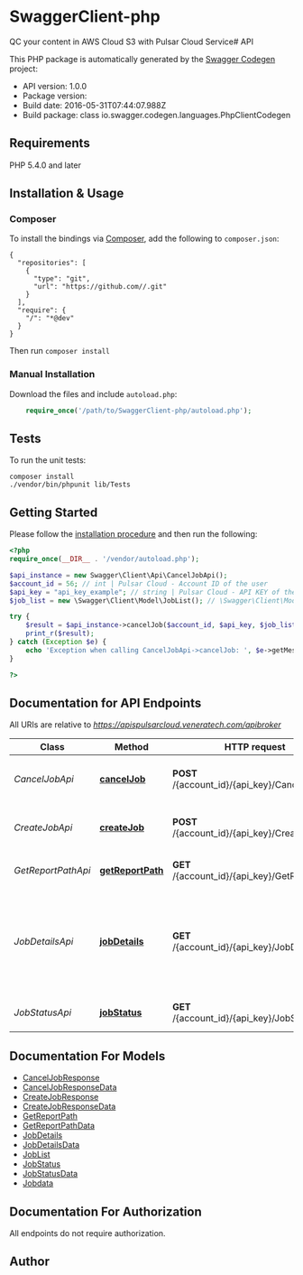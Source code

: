 # SwaggerClient-php
QC your content in AWS Cloud S3 with Pulsar Cloud Service# API

This PHP package is automatically generated by the [Swagger Codegen](https://github.com/swagger-api/swagger-codegen) project:

- API version: 1.0.0
- Package version: 
- Build date: 2016-05-31T07:44:07.988Z
- Build package: class io.swagger.codegen.languages.PhpClientCodegen

## Requirements

PHP 5.4.0 and later

## Installation & Usage
### Composer

To install the bindings via [Composer](http://getcomposer.org/), add the following to `composer.json`:

```
{
  "repositories": [
    {
      "type": "git",
      "url": "https://github.com//.git"
    }
  ],
  "require": {
    "/": "*@dev"
  }
}
```

Then run `composer install`

### Manual Installation

Download the files and include `autoload.php`:

```php
    require_once('/path/to/SwaggerClient-php/autoload.php');
```

## Tests

To run the unit tests:

```
composer install
./vendor/bin/phpunit lib/Tests
```

## Getting Started

Please follow the [installation procedure](#installation--usage) and then run the following:

```php
<?php
require_once(__DIR__ . '/vendor/autoload.php');

$api_instance = new Swagger\Client\Api\CancelJobApi();
$account_id = 56; // int | Pulsar Cloud - Account ID of the user
$api_key = "api_key_example"; // string | Pulsar Cloud - API KEY of the user
$job_list = new \Swagger\Client\Model\JobList(); // \Swagger\Client\Model\JobList | Body parameters structure.

try {
    $result = $api_instance->cancelJob($account_id, $api_key, $job_list);
    print_r($result);
} catch (Exception $e) {
    echo 'Exception when calling CancelJobApi->cancelJob: ', $e->getMessage(), PHP_EOL;
}

?>
```

## Documentation for API Endpoints

All URIs are relative to *https://apispulsarcloud.veneratech.com/apibroker*

Class | Method | HTTP request | Description
------------ | ------------- | ------------- | -------------
*CancelJobApi* | [**cancelJob**](docs/Api/CancelJobApi.md#canceljob) | **POST** /{account_id}/{api_key}/CancelJob | Cancel the ongoing analysis of content.
*CreateJobApi* | [**createJob**](docs/Api/CreateJobApi.md#createjob) | **POST** /{account_id}/{api_key}/CreateJob | Post the content&#39;s URL for analysis.
*GetReportPathApi* | [**getReportPath**](docs/Api/GetReportPathApi.md#getreportpath) | **GET** /{account_id}/{api_key}/GetReportPath | Get the analysis/job report link.
*JobDetailsApi* | [**jobDetails**](docs/Api/JobDetailsApi.md#jobdetails) | **GET** /{account_id}/{api_key}/JobDetails | Get the details such as state, status, startdatetime, enddatetime, error count, warning count.
*JobStatusApi* | [**jobStatus**](docs/Api/JobStatusApi.md#jobstatus) | **GET** /{account_id}/{api_key}/JobStatus | Get the state and status of job.


## Documentation For Models

 - [CancelJobResponse](docs/Model/CancelJobResponse.md)
 - [CancelJobResponseData](docs/Model/CancelJobResponseData.md)
 - [CreateJobResponse](docs/Model/CreateJobResponse.md)
 - [CreateJobResponseData](docs/Model/CreateJobResponseData.md)
 - [GetReportPath](docs/Model/GetReportPath.md)
 - [GetReportPathData](docs/Model/GetReportPathData.md)
 - [JobDetails](docs/Model/JobDetails.md)
 - [JobDetailsData](docs/Model/JobDetailsData.md)
 - [JobList](docs/Model/JobList.md)
 - [JobStatus](docs/Model/JobStatus.md)
 - [JobStatusData](docs/Model/JobStatusData.md)
 - [Jobdata](docs/Model/Jobdata.md)


## Documentation For Authorization

 All endpoints do not require authorization.


## Author




